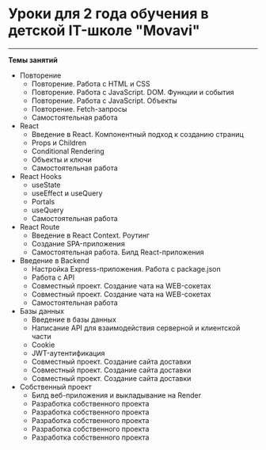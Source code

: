 # Уроки для 2 года обучения в детской IT-школе "Movavi"
---
**Темы занятий**
- Повторение
  - Повторение. Работа с HTML и CSS
  - Повторение. Работа с JavaScript. DOM. Функции и события
  - Повторение. Работа с JavaScript. Объекты
  - Повторение. Fetch-запросы
  - Самостоятельная работа
- React
  - Введение в React. Компонентный подход к созданию страниц
  - Props и Children
  - Conditional Rendering
  - Объекты и ключи
  - Самостоятельная работа
- React Hooks
  - useState
  - useEffect и useQuery
  - Portals
  - useQuery
  - Самостоятельная работа
- React Route
  - Введение в React Context. Роутинг
  - Создание SPA-приложения
  - Самостоятельная работа. Билд React-приложения
- Введение в Backend
  - Настройка Express-приложения. Работа с package.json
  - Работа с API
  - Совместный проект. Создание чата на WEB-сокетах
  - Совместный проект. Создание чата на WEB-сокетах
  - Самостоятельная работа
- Базы данных
  - Введение в базы данных
  - Написание API для взаимодействия серверной и клиентской части
  - Cookie
  - JWT-аутентификация
  - Совместный проект. Создание сайта доставки
  - Совместный проект. Создание сайта доставки
  - Совместный проект. Создание сайта доставки
- Собственный проект
  - Билд веб-приложения и выкладывание на Render
  - Разработка собственного проекта
  - Разработка собственного проекта
  - Разработка собственного проекта
  - Разработка собственного проекта
  - Разработка собственного проекта
